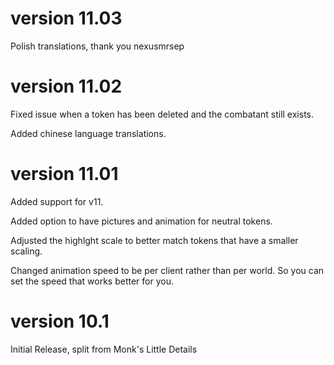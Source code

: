 # version 11.03

Polish translations, thank you nexusmrsep

# version 11.02

Fixed issue when a token has been deleted and the combatant still exists.

Added chinese language translations.

# version 11.01

Added support for v11.

Added option to have pictures and animation for neutral tokens.

Adjusted the highlght scale to better match tokens that have a smaller scaling.

Changed animation speed to be per client rather than per world.  So you can set the speed that works better for you.

# version 10.1

Initial Release, split from Monk's Little Details